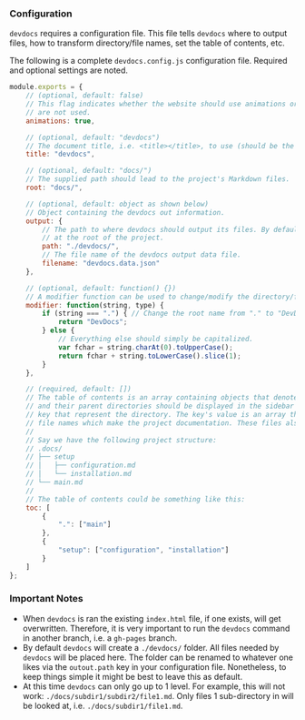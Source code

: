 ### Configuration

`devdocs` requires a configuration file. This file tells `devdocs` where to output files, how to transform directory/file names, set the table of contents, etc.

The following is a complete `devdocs.config.js` configuration file. Required and optional settings are noted.

```js
module.exports = {
    // (optional, default: false)
    // This flag indicates whether the website should use animations or not. By default animations
    // are not used.
	animations: true,

    // (optional, default: "devdocs")
    // The document title, i.e. <title></title>, to use (should be the app/project name).
    title: "devdocs",

    // (optional, default: "docs/")
    // The supplied path should lead to the project's Markdown files.
	root: "docs/",

    // (optional, default: object as shown below)
    // Object containing the devdocs out information.
    output: {
        // The path to where devdocs should output its files. By default it creates a devdocs folder
        // at the root of the project.
        path: "./devdocs/",
        // The file name of the devdocs output data file.
        filename: "devdocs.data.json"
    },

    // (optional, default: function() {})
    // A modifier function can be used to change/modify the directory/file names if needed.
    modifier: function(string, type) {
        if (string === ".") { // Change the root name from "." to "DevDocs".
            return "DevDocs";
        } else {
            // Everything else should simply be capitalized.
            var fchar = string.charAt(0).toUpperCase();
            return fchar + string.toLowerCase().slice(1);
        }
    },

    // (required, default: [])
    // The table of contents is an array containing objects that denote the manner in which files
    // and their parent directories should be displayed in the sidebar menu. Objects have a single
    // key that represent the directory. The key's value is an array that contains the markdown 
    // file names which make the project documentation. These files also represent the sidebar menu.
    //
    // Say we have the following project structure:
    // .docs/
    // ├── setup
    // │   ├── configuration.md
    // │   └── installation.md
    // └── main.md
    // 
    // The table of contents could be something like this:
    toc: [
        {
            ".": ["main"]
        },
        {
            "setup": ["configuration", "installation"]
        }
    ]
};
```


### Important Notes

- When `devdocs` is ran the existing `index.html` file, if one exists, will get overwritten. Therefore, it is very important to run the `devdocs` command in another branch, i.e. a `gh-pages` branch.
- By default `devdocs` will create a `./devdocs/` folder. All files needed by `devdocs` will be placed here. The folder can be renamed to whatever one likes via the `outout.path` key in your configuration file. Nonetheless, to keep things simple it might be best to leave this as default.
- At this time `devdocs` can only go up to 1 level. For example, this will not work: `./docs/subdir1/subdir2/file1.md`. Only files 1 sub-directory in will be looked at, i.e. `./docs/subdir1/file1.md`.
